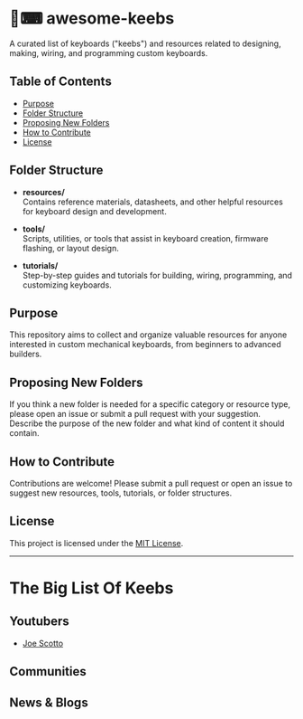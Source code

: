 # 🚀⌨ awesome-keebs

A curated list of keyboards ("keebs") and resources related to designing, making, wiring, and programming custom keyboards.

## Table of Contents

- [Purpose](#purpose)
- [Folder Structure](#folder-structure)
- [Proposing New Folders](#proposing-new-folders)
- [How to Contribute](#how-to-contribute)
- [License](#license)

## Folder Structure

- **resources/**  
  Contains reference materials, datasheets, and other helpful resources for keyboard design and development.

- **tools/**  
  Scripts, utilities, or tools that assist in keyboard creation, firmware flashing, or layout design.

- **tutorials/**  
  Step-by-step guides and tutorials for building, wiring, programming, and customizing keyboards.

## Purpose

This repository aims to collect and organize valuable resources for anyone interested in custom mechanical keyboards, from beginners to advanced builders.

## Proposing New Folders

If you think a new folder is needed for a specific category or resource type, please open an issue or submit a pull request with your suggestion. Describe the purpose of the new folder and what kind of content it should contain.

## How to Contribute

Contributions are welcome! Please submit a pull request or open an issue to suggest new resources, tools, tutorials, or folder structures.

## License

This project is licensed under the [MIT License](LICENSE).

---

# The Big List Of Keebs

## Youtubers
- [Joe Scotto](https://www.youtube.com/@joe_scotto)

## Communities

## News & Blogs
